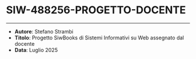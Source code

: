 # SIW-488256-PROGETTO-DOCENTE

---
- **Autore**: Stefano Strambi
- **Titolo**: Progetto SiwBooks di Sistemi Informativi su Web assegnato dal docente
- **Data**: Luglio 2025
